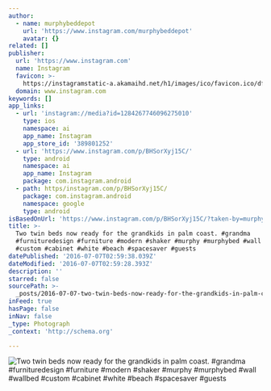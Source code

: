 ```yaml
---
author:
  - name: murphybeddepot
    url: 'https://www.instagram.com/murphybeddepot'
    avatar: {}
related: []
publisher:
  url: 'https://www.instagram.com'
  name: Instagram
  favicon: >-
    https://instagramstatic-a.akamaihd.net/h1/images/ico/favicon.ico/dfa85bb1fd63.ico
  domain: www.instagram.com
keywords: []
app_links:
  - url: 'instagram://media?id=1284267746096275010'
    type: ios
    namespace: ai
    app_name: Instagram
    app_store_id: '389801252'
  - url: 'https://www.instagram.com/p/BHSorXyj15C/'
    type: android
    namespace: ai
    app_name: Instagram
    package: com.instagram.android
  - path: https/instagram.com/p/BHSorXyj15C/
    package: com.instagram.android
    namespace: google
    type: android
isBasedOnUrl: 'https://www.instagram.com/p/BHSorXyj15C/?taken-by=murphybeddepot'
title: >-
  Two twin beds now ready for the grandkids in palm coast. #grandma
  #furnituredesign #furniture #modern #shaker #murphy #murphybed #wall #wallbed
  #custom #cabinet #white #beach #spacesaver #guests
datePublished: '2016-07-07T02:59:38.039Z'
dateModified: '2016-07-07T02:59:28.393Z'
description: ''
starred: false
sourcePath: >-
  _posts/2016-07-07-two-twin-beds-now-ready-for-the-grandkids-in-palm-coast-gr.md
inFeed: true
hasPage: false
inNav: false
_type: Photograph
_context: 'http://schema.org'

---
```

![Two twin beds now ready for the grandkids in palm coast. #grandma #furnituredesign #furniture #modern #shaker #murphy #murphybed #wall #wallbed #custom #cabinet #white #beach #spacesaver #guests](https://scontent.cdninstagram.com/t51.2885-15/s640x640/sh0.08/e35/13473210_243536486032527_617701847_n.jpg?ig_cache_key=MTI4NDI2Nzc0NjA5NjI3NTAxMA%3D%3D.2)